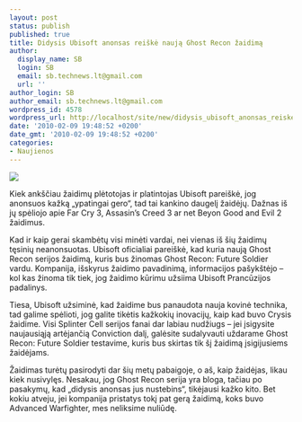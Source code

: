 ```yaml
---
layout: post
status: publish
published: true
title: Didysis Ubisoft anonsas reiškė naują Ghost Recon žaidimą
author:
  display_name: SB
  login: SB
  email: sb.technews.lt@gmail.com
  url: ''
author_login: SB
author_email: sb.technews.lt@gmail.com
wordpress_id: 4578
wordpress_url: http://localhost/site/new/didysis_ubisoft_anonsas_reiske_nauja_ghost_recon_zaidima/
date: '2010-02-09 19:48:52 +0200'
date_gmt: '2010-02-09 19:48:52 +0200'
categories:
- Naujienos
---
```

<div class="imgright"><img src="http://t1.gstatic.com/images?q=tbn:ORapFvq1RdAuZM:http://playstationlifestyle.net/wp-content/uploads/2009/04/wallpaper_tom_clancys_ghost_recon_advanced_warfighter_2_02_1280.jpg"  /></div>
<p>Kiek ankščiau žaidimų plėtotojas ir platintojas Ubisoft pareiškė, jog anonsuos kažką „ypatingai gero“, tad tai kankino daugelį žaidėjų. Dažnas iš jų spėliojo apie Far Cry 3, Assasin’s Creed 3 ar net Beyon Good and Evil 2 žaidimus.</p>
<p>Kad ir kaip gerai skambėtų visi minėti vardai, nei vienas iš šių žaidimų tęsinių neanonsuotas. Ubisoft oficialiai pareiškė, kad kuria naują Ghost Recon serijos žaidimą, kuris bus žinomas Ghost Recon: Future Soldier vardu. Kompanija, išskyrus žaidimo pavadinimą, informacijos pašykštėjo – kol kas žinoma tik tiek, jog žaidimo kūrimu užsiima Ubisoft Prancūzijos padalinys.</p>
<p>Tiesa, Ubisoft užsiminė, kad žaidime bus panaudota nauja kovinė technika, tad galime spėlioti, jog galite tikėtis kažkokių inovacijų, kaip kad buvo Crysis žaidime. Visi Splinter Cell serijos fanai dar labiau nudžiugs – jei įsigysite naujausiąją artėjančią Conviction dalį, galėsite sudalyvauti uždarame Ghost Recon: Future Soldier testavime, kuris bus skirtas tik šį žaidimą įsigijusiems žaidėjams.</p>
<p>Žaidimas turėtų pasirodyti dar šių metų pabaigoje, o aš, kaip žaidėjas, likau kiek nusivylęs. Nesakau, jog Ghost Recon serija yra bloga, tačiau po pasakymų, kad „didysis anonsas jus nustebins“, tikėjausi kažko kito. Bet kokiu atveju, jei kompanija pristatys tokį pat gerą žaidimą, koks buvo Advanced Warfighter, mes neliksime nuliūdę.<br /></p>
